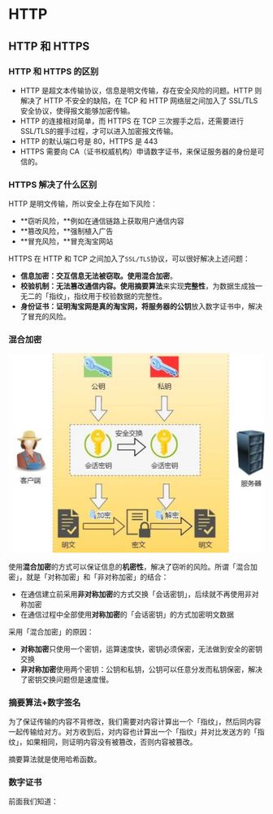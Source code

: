 # HTTP

## HTTP 和 HTTPS

### HTTP 和 HTTPS 的区别

-   HTTP 是超文本传输协议，信息是明文传输，存在安全风险的问题。HTTP 则解决了 HTTP 不安全的缺陷，在 TCP 和 HTTP 网络层之间加入了 SSL/TLS 安全协议，使得报文能够加密传输。
-   HTTP 的连接相对简单，而 HTTPS 在 TCP 三次握手之后，还需要进行 SSL/TLS的握手过程，才可以进入加密报文传输。
-   HTTP 的默认端口号是 80，HTTPS 是 443
-   HTTPS 需要向 CA（证书权威机构）申请数字证书，来保证服务器的身份是可信的。

### HTTPS 解决了什么区别

HTTP 是明文传输，所以安全上存在如下风险：

-   **窃听风险，**例如在通信链路上获取用户通信内容
-   **篡改风险，**强制植入广告
-   **冒充风险，**冒充淘宝网站



HTTPS 在 HTTP 和 TCP 之间加入了`SSL/TLS`协议，可以很好解决上述问题：

-   **信息加密：**交互信息无法被窃取。使用**混合加密**。
-   **校验机制：**无法篡改通信内容。使用**摘要算法**来实现**完整性**，为数据生成独一无二的「指纹」，指纹用于校验数据的完整性。
-   **身份证书：**证明淘宝网是真的淘宝网，将服务器的**公钥**放入数字证书中，解决了冒充的风险。

### 混合加密

<img src="https://raw.githubusercontent.com/Missyesterday/picgo/main/picgo/image-20230911004510102.png" alt="image-20230911004510102" style="zoom:50%;" />

使用**混合加密**的方式可以保证信息的**机密性**，解决了窃听的风险。所谓「混合加密」，就是「对称加密」和「非对称加密」的结合：

-   在通信建立前采用**非对称加密**的方式交换「会话密钥」，后续就不再使用非对称加密
-   在通信过程中全部使用**对称加密**的「会话密钥」的方式加密明文数据

采用「混合加密」的原因：

-   **对称加密**只使用一个密钥，运算速度快，密钥必须保密，无法做到安全的密钥交换
-   **非对称加密**使用两个密钥：公钥和私钥，公钥可以任意分发而私钥保密，解决了密钥交换问题但是速度慢。



### 摘要算法+数字签名

为了保证传输的内容不背修改，我们需要对内容计算出一个「指纹」，然后同内容一起传输给对方。对方收到后，对内容也计算出一个「指纹」并对比发送方的「指纹」，如果相同，则证明内容没有被篡改，否则内容被篡改。

摘要算法就是使用哈希函数。

### 数字证书

前面我们知道：